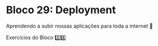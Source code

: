 # Bloco 29: Deployment

Aprendendo a subir nossas aplicações para toda a internet :school:

Exercícios do Bloco :two::nine:
